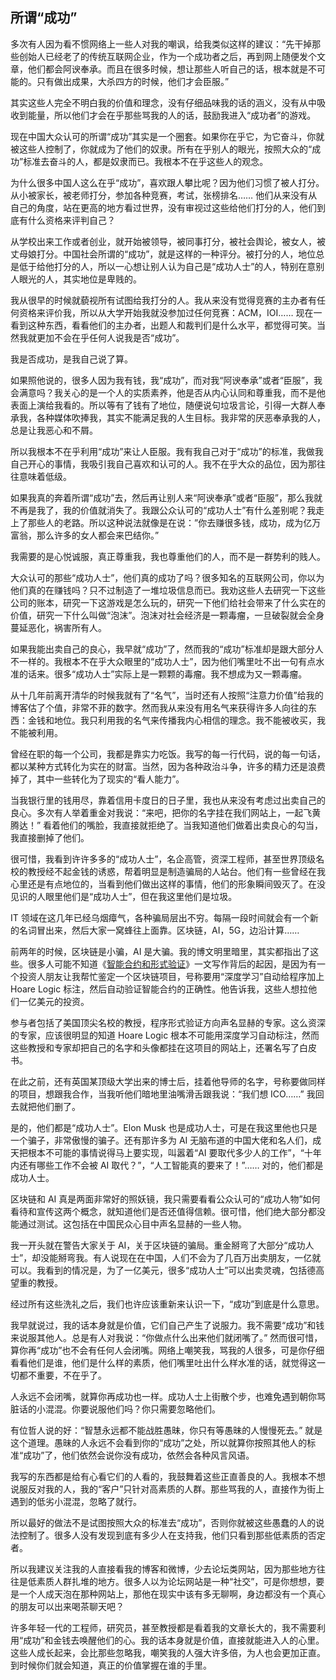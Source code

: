 <div class="inner">
<h2>所谓“成功”</h2>
<p>多次有人因为看不惯网络上一些人对我的嘲讽，给我类似这样的建议：“先干掉那些创始人已经老了的传统互联网企业，作为一个成功者之后，再到网上随便发个文章，他们都会阿谀奉承。而且在很多时候，想让那些人听自己的话，根本就是不可能的。只有做出成果，大杀四方的时候，他们才会臣服。”</p>
<p>其实这些人完全不明白我的价值和理念，没有仔细品味我的话的涵义，没有从中吸收到能量，所以他们才会在乎那些骂我的人的话，鼓励我进入“成功者”的游戏。</p>
<p>现在中国大众认可的所谓“成功”其实是一个圈套。如果你在乎它，为它奋斗，你就被这些人控制了，你就成为了他们的奴隶。所有在乎别人的眼光，按照大众的“成功”标准去奋斗的人，都是奴隶而已。我根本不在乎这些人的观念。</p>
<p>为什么很多中国人这么在乎“成功”，喜欢跟人攀比呢？因为他们习惯了被人打分。从小被家长，被老师打分，参加各种竞赛，考试，张榜排名…… 他们从来没有从自己的角度，站在更高的地方看过世界，没有审视过这些给他们打分的人，他们到底有什么资格来评判自己？</p>
<p>从学校出来工作或者创业，就开始被领导，被同事打分，被社会舆论，被女人，被丈母娘打分。中国社会所谓的“成功”，就是这样的一种评分。被打分的人，地位总是低于给他打分的人，所以一心想让别人认为自己是“成功人士”的人，特别在意别人眼光的人，其实地位是卑贱的。</p>
<p>我从很早的时候就藐视所有试图给我打分的人。我从来没有觉得竞赛的主办者有任何资格来评价我，所以从大学开始我就没参加过任何竞赛：ACM，IOI…… 现在一看到这种东西，看看他们的主办者，出题人和裁判们是什么水平，都觉得可笑。当然我就更加不会在乎任何人说我是否“成功”。</p>
<p>我是否成功，是我自己说了算。</p>
<p>如果照他说的，很多人因为我有钱，我“成功”，而对我“阿谀奉承”或者“臣服”，我会满意吗？我关心的是一个人的实质素养，他是否从内心认同和尊重我，而不是他表面上演给我看的。所以等有了钱有了地位，随便说句垃圾言论，引得一大群人奉承我，各种媒体吹捧我，其实不能满足我的人生目标。我非常的厌恶奉承我的人，总是让我恶心和不屑。</p>
<p>所以我根本不在乎利用“成功”来让人臣服。我有我自己对于“成功”的标准，我做我自己开心的事情，我吸引我自己喜欢和认可的人。我不在乎大众的品位，因为那往往意味着低级。</p>
<p>如果我真的奔着所谓“成功”去，然后再让别人来“阿谀奉承”或者“臣服”，那么我就不再是我了，我的价值就消失了。我跟公众认可的“成功人士”有什么差别呢？我走上了那些人的老路。所以这种说法就像是在说：”你去赚很多钱，成功，成为亿万富翁，那么许多的女人都会来巴结你。”</p>
<p>我需要的是心悦诚服，真正尊重我，我也尊重他们的人，而不是一群势利的贱人。</p>
<p>大众认可的那些“成功人士”，他们真的成功了吗？很多知名的互联网公司，你以为他们真的在赚钱吗？只不过制造了一堆垃圾信息而已。我劝这些人去研究一下这些公司的账本，研究一下这游戏是怎么玩的，研究一下他们给社会带来了什么实在的价值，研究一下什么叫做“泡沫”。泡沫对社会经济是一颗毒瘤，一旦破裂就会全身蔓延恶化，祸害所有人。</p>
<p>如果我能出卖自己的良心，我早就“成功”了，然而我的“成功”标准却是跟大部分人不一样的。我根本不在乎大众眼里的“成功人士”，因为他们嘴里吐不出一句有点水准的话来。很多“成功人士”实际上是一颗颗的毒瘤。我不想成为又一颗毒瘤。</p>
<p>从十几年前离开清华的时候我就有了“名气”，当时还有人按照“注意力价值”给我的博客估了个值，非常不菲的数字。然而我从来没有用名气来获得许多人向往的东西：金钱和地位。我只利用我的名气来传播我内心相信的理念。我不能被收买，我不能被利用。</p>
<p>曾经在职的每一个公司，我都是靠实力吃饭。我写的每一行代码，说的每一句话，都以某种方式转化为实在的财富。当然，因为各种政治斗争，许多的精力还是浪费掉了，其中一些转化为了现实的“看人能力”。</p>
<p>当我银行里的钱用尽，靠着信用卡度日的日子里，我也从来没有考虑过出卖自己的良心。多次有人举着重金对我说：“来吧，把你的名字挂在我们网站上，一起飞黄腾达！” 看着他们的嘴脸，我直接就拒绝了。当我知道他们做着出卖良心的勾当，我直接删掉了他们。</p>
<p>很可惜，我看到许许多多的“成功人士”，名企高管，资深工程师，甚至世界顶级名校的教授经不起金钱的诱惑，帮着明显是制造骗局的人站台。他们有一些曾经在我心里还是有点地位的，当看到他们做出这样的事情，他们的形象瞬间毁灭了。在没见识的人眼里他们是“成功人士”，但在我这里他们是垃圾。</p>
<p>IT 领域在这几年已经乌烟瘴气，各种骗局层出不穷。每隔一段时间就会有一个新的名词冒出来，然后大家一窝蜂往上面靠。区块链，AI，5G，边沿计算……</p>
<p>前两年的时候，区块链是小骗，AI 是大骗。我的博文明里暗里，其实都指出了这些。很多人可能不知道《<a href="http://www.yinwang.org/blog-cn/2018/02/22/smart-contract">智能合约和形式验证</a>》一文写作背后的起因，是因为有一个投资人朋友让我帮忙鉴定一个区块链项目，号称要用“深度学习”自动给程序加上  Hoare Logic 标注，然后自动验证智能合约的正确性。他告诉我，这些人想拉他们一亿美元的投资。</p>
<p>参与者包括了美国顶尖名校的教授，程序形式验证方向声名显赫的专家。这么资深的专家，应该很明显的知道 Hoare Logic 根本不可能用深度学习自动标注，然而这些教授和专家却把自己的名字和头像都挂在这项目的网站上，还署名写了白皮书。</p>
<p>在此之前，还有英国某顶级大学出来的博士后，挂着他导师的名字，号称要做同样的项目，想跟我合作，当我听他们暗地里油嘴滑舌跟我说：“我们想 ICO……” 我回去就把他们删了。</p>
<p>是的，他们都是“成功人士”。Elon Musk 也是成功人士，可是在我这里他也只是一个骗子，非常傲慢的骗子。还有那许多为 AI 无脑布道的中国大佬和名人们，成天把根本不可能的事情说得马上要实现，叫嚣着“AI 要取代多少人的工作”，“十年内还有哪些工作不会被 AI 取代？”，“人工智能真的要来了！”…… 对的，他们都是成功人士。</p>
<p>区块链和 AI 真是两面非常好的照妖镜，我只需要看看公众认可的“成功人物”如何看待和宣传这两个概念，就知道他们是否还值得信赖。很可惜，他们绝大部分都没能通过测试。这包括在中国民众心目中声名显赫的一些人物。</p>
<p>我一开头就在警告大家关于 AI，关于区块链的骗局。重金掰弯了大部分“成功人士”，却没能掰弯我。有人说现在在中国，人们不会为了几百万出卖朋友，一亿就可以。我看到的情况是，为了一亿美元，很多“成功人士”可以出卖灵魂，包括德高望重的教授。</p>
<p>经过所有这些洗礼之后，我们也许应该重新来认识一下，“成功”到底是什么意思。</p>
<p>我早就说过，我的话本身就是价值，它们自己产生了说服力。我不需要“成功”和钱来说服其他人。总是有人对我说：“你做点什么出来他们就闭嘴了。” 然而很可惜，算你再“成功”也不会有任何人会闭嘴。网络上嘲笑我，骂我的人很多，可是你仔细看看他们是谁，他们是什么样的素质，他们嘴里吐出什么样水准的话，就觉得这一切都不重要，不在乎了。</p>
<p>人永远不会闭嘴，就算你再成功也一样。成功人士上街散个步，也难免遇到朝你骂脏话的小混混。你要说服他们吗？你只需要忽略他们。</p>
<p>有位哲人说的好：“智慧永远都不能战胜愚昧，你只有等愚昧的人慢慢死去。” 就是这个道理。愚昧的人永远不会看到你的“成功”之处，所以就算你按照其他人的标准“成功”了，他们依然会说你没有成功，依然会各种风言风语。</p>
<p>我写的东西都是给有心看它们的人看的，我鼓舞着这些正直善良的人。我根本不想说服反对我的人，我的“客户”只针对高素质的人群。那些骂我的人，直接作为街上遇到的低劣小混混，忽略了就行。</p>
<p>所以最好的做法不是试图按照大众的标准去“成功”，否则你就被这些愚蠢的人的说法控制了。很多人没有发现到底有多少人在支持我，他们只看到那些低素质的否定者。</p>
<p>所以我建议关注我的人直接看我的博客和微博，少去论坛类网站，因为那些地方往往是低素质人群扎堆的地方。很多人以为论坛网站是一种“社交”，可是你想想，要是一个人成天泡在那种网站上，那他在现实中该有多无聊啊，身边都没有一个真心的朋友可以出来喝茶聊天吧？</p>
<p>许多年轻一代的工程师，研究员，甚至教授都是看着我的文章长大的，我不需要利用“成功”和金钱去唤醒他们的心。我的话本身就是价值，直接就能进入人的心里。这些人成长起来，会比那些忽略我，嘲笑我的人强大许多倍，为人也会更加正直。到时候你们就会知道，真正的价值掌握在谁的手里。</p>
</div>
    